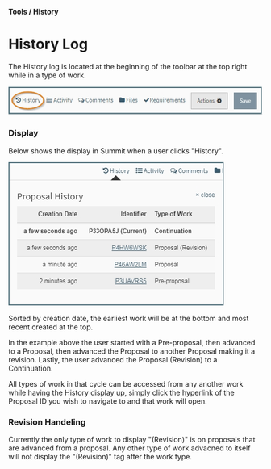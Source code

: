 **Tools / History**

# History Log

The History log is located at the beginning of the toolbar at the top right while in a type of work.

![Tools History Toolbar](../images/tools/ToolHistory_Toolbar.jpg)

### Display

Below shows the display in Summit when a user clicks "History".  

![Tools History Sequence](../images/tools/ToolHistory_Sequence.jpg)

Sorted by creation date, the earliest work will be at the bottom and most recent created at the top.  

In the example above the user started with a Pre-proposal, then advanced to a Proposal, then advanced the Proposal to another Proposal making it a revision.  Lastly, the user advanced the Proposal (Revision) to a Continuation.

All types of work in that cycle can be accessed from any another work while having the History display up, simply click the hyperlink of the Proposal ID you wish to navigate to and that work will open.

### Revision Handeling

Currently the only type of work to display "(Revision)" is on proposals that are advanced from a proposal.  Any other type of work advacned to itself will not display the "(Revision)" tag after the work type.
